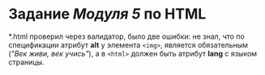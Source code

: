 # Задание _Модуля 5_ по **HTML**

*.html проверил через валидатор, было две ошибки:
не знал, что по спецификации атрибут **alt** у элемента ```<img>```, является обязательным (_"Век живи, век учись"_), а в ```<html>``` должен быть атрибут **lang** с языком страницы.